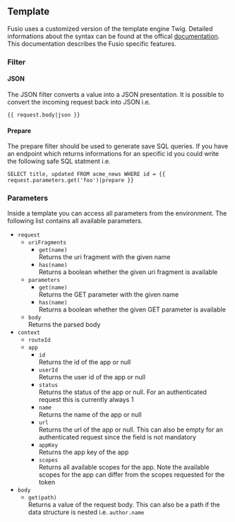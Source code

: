 
## Template

Fusio uses a customized version of the template engine Twig. Detailed 
informations about the syntax can be found at the offical [documentation]. This
documentation describes the Fusio specific features.

### Filter

#### JSON

The JSON filter converts a value into a JSON presentation. It is possible to 
convert the incoming request back into JSON i.e.

    {{ request.body|json }}

#### Prepare

The prepare filter should be used to generate save SQL queries. If you have an 
endpoint which returns informations for an specific id you could write the 
following safe SQL statment i.e.

    SELECT title, updated FROM acme_news WHERE id = {{ request.parameters.get('foo')|prepare }}

### Parameters

Inside a template you can access all parameters from the environment. The 
following list contains all available parameters.

 * `request`  
   * `uriFragments`  
     * `get(name)`  
       Returns the uri fragment with the given name
     * `has(name)`  
       Returns a boolean whether the given uri fragment is available
   * `parameters`  
     * `get(name)`  
       Returns the GET parameter with the given name
     * `has(name)`  
       Returns a boolean whether the given GET parameter is available
   * `body`  
     Returns the parsed body
 * `context`  
   * `routeId`  
   * `app`  
     * `id`  
       Returns the id of the app or null
     * `userId`  
       Returns the user id of the app or null
     * `status`  
       Returns the status of the app or null. For an authenticated request this is 
       currently always 1
     * `name`  
       Returns the name of the app or null
     * `url`  
       Returns the url of the app or null. This can also be empty for an 
       authenticated request since the field is not mandatory
     * `appKey`  
       Returns the app key of the app
     * `scopes`  
       Returns all available scopes for the app. Note the available scopes for the
       app can differ from the scopes requested for the token
 * `body`  
   * `get(path)`  
     Returns a value of the request body. This can also be a path if the data
     structure is nested i.e. `author.name`

[documentation]: http://twig.sensiolabs.org/doc/templates.html
